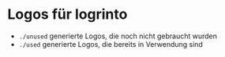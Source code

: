 # Logos für logrinto

* `./unused` generierte Logos, die noch nicht gebraucht wurden
* `./used` generierte Logos, die bereits in Verwendung sind
